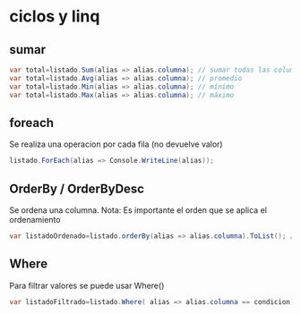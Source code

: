 # ciclos y linq

## sumar

```c#
var total=listado.Sum(alias => alias.columna); // sumar todas las columnas de listado
var total=listado.Avg(alias => alias.columna); // promedio
var total=listado.Min(alias => alias.columna); // mínimo
var total=listado.Max(alias => alias.columna); // máximo
```



## foreach

Se realiza una operacion por cada fila (no devuelve valor)

```c#
listado.ForEach(alias => Console.WriteLine(alias));
```

## OrderBy  / OrderByDesc

Se ordena una columna. Nota: Es importante el orden que se aplica el ordenamiento

```c#
var listadoOrdenado=listado.orderBy(alias => alias.columna).ToList(); // se ordena por la columna ascendentemente
```

## Where

Para filtrar valores se puede usar Where()

```c#
var listadoFiltrado=listado.Where( alias => alias.columna == condicion).ToList(); // filtrar por la col.
```

